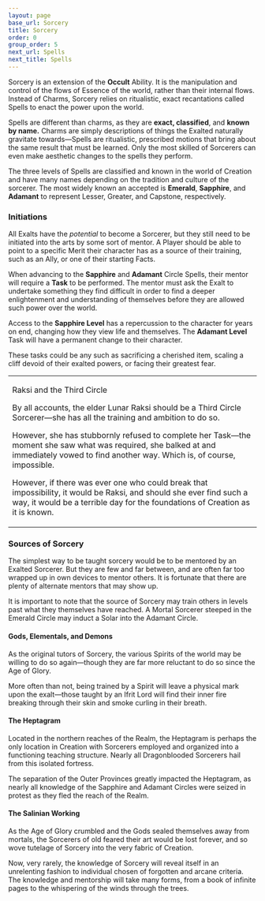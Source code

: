 ```yaml
---
layout: page
base_url: Sorcery
title: Sorcery
order: 0
group_order: 5
next_url: Spells
next_title: Spells
---
```


Sorcery is an extension of the **Occult** Ability. It is the
manipulation and control of the flows of Essence of the world, rather
than their internal flows. Instead of Charms, Sorcery relies on
ritualistic, exact recantations called Spells to enact the power upon
the world.

Spells are different than charms, as they are **exact, classified**, and
**known by name.** Charms are simply descriptions of things the Exalted
naturally gravitate towards—Spells are ritualistic, prescribed motions
that bring about the same result that must be learned. Only the most
skilled of Sorcerers can even make aesthetic changes to the spells they
perform.

The three levels of Spells are classified and known in the world of
Creation and have many names depending on the tradition and culture of
the sorcerer. The most widely known an accepted is **Emerald**,
**Sapphire**, and **Adamant** to represent Lesser, Greater, and
Capstone, respectively.

### Initiations

All Exalts have the *potential* to become a Sorcerer, but they still
need to be initiated into the arts by some sort of mentor. A Player
should be able to point to a specific Merit their character has as a
source of their training, such as an Ally, or one of their starting
Facts.

When advancing to the **Sapphire** and **Adamant** Circle Spells, their
mentor will require a **Task** to be performed. The mentor must ask the
Exalt to undertake something they find difficult in order to find a
deeper enlightenment and understanding of themselves before they are
allowed such power over the world.

Access to the **Sapphire Level** has a repercussion to the character for
years on end, changing how they view life and themselves. The **Adamant
Level** Task will have a permanent change to their character.

These tasks could be any such as sacrificing a cherished item, scaling a
cliff devoid of their exalted powers, or facing their greatest fear.

<table>
<tbody>
<tr class="odd">
<td><p>Raksi and the Third Circle</p>
<p>By all accounts, the elder Lunar Raksi should be a Third Circle Sorcerer—she has all the training and ambition to do so.</p>
<p>However, she has stubbornly refused to complete her Task—the moment she saw what was required, she balked at and immediately vowed to find another way. Which is, of course, impossible.</p>
<p>However, if there was ever one who could break that impossibility, it would be Raksi, and should she ever find such a way, it would be a terrible day for the foundations of Creation as it is known.</p></td>
</tr>
</tbody>
</table>

###  Sources of Sorcery

The simplest way to be taught sorcery would be to be mentored by an
Exalted Sorcerer. But they are few and far between, and are often far
too wrapped up in own devices to mentor others. It is fortunate that
there are plenty of alternate mentors that may show up.

It is important to note that the source of Sorcery may train others in
levels past what they themselves have reached. A Mortal Sorcerer steeped
in the Emerald Circle may induct a Solar into the Adamant Circle.

#### Gods, Elementals, and Demons

As the original tutors of Sorcery, the various Spirits of the world may
be willing to do so again—though they are far more reluctant to do so
since the Age of Glory.

More often than not, being trained by a Spirit will leave a physical
mark upon the exalt—those taught by an Ifrit Lord will find their inner
fire breaking through their skin and smoke curling in their breath.

#### The Heptagram

Located in the northern reaches of the Realm, the Heptagram is perhaps
the only location in Creation with Sorcerers employed and organized into
a functioning teaching structure. Nearly all Dragonblooded Sorcerers
hail from this isolated fortress.

The separation of the Outer Provinces greatly impacted the Heptagram, as
nearly all knowledge of the Sapphire and Adamant Circles were seized in
protest as they fled the reach of the Realm.

#### The Salinian Working

As the Age of Glory crumbled and the Gods sealed themselves away from
mortals, the Sorcerers of old feared their art would be lost forever,
and so wove tutelage of Sorcery into the very fabric of Creation.

Now, very rarely, the knowledge of Sorcery will reveal itself in an
unrelenting fashion to individual chosen of forgotten and arcane
criteria. The knowledge and mentorship will take many forms, from a book
of infinite pages to the whispering of the winds through the trees.

